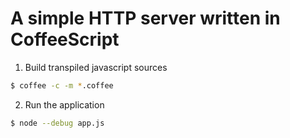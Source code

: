 # A simple HTTP server written in CoffeeScript

1. Build transpiled javascript sources

  ```sh
  $ coffee -c -m *.coffee
  ```

2. Run the application

  ```sh
  $ node --debug app.js
  ```
